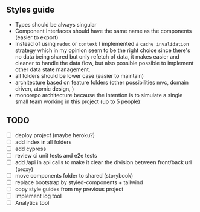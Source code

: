 ## Styles guide

- Types should be always singular
- Component Interfaces should have the same name as the components (easier to export)
- Instead of using `redux` or `context` I implemented a `cache invalidation` strategy which in my opinion seem to be the right choice since there's no data being shared but only refetch of data, it makes easier and cleaner to handle the data flow, but also possible possible to implement other data state management.
- all folders should be lower case (easier to maintain)
- architecture based on feature folders (other possibilities mvc, domain driven, atomic design, )
- monorepo architecture because the intention is to simulate a single small team working in this project (up to 5 people)

## TODO

- [ ] deploy project (maybe heroku?)
- [ ] add index in all folders
- [ ] add cypress
- [ ] review ci unit tests and e2e tests
- [ ] add /api in api calls to make it clear the division between front/back url (proxy)
- [ ] move components folder to shared (storybook)
- [ ] replace bootstrap by styled-components + tailwind
- [ ] copy style guides from my previous project
- [ ] Implement log tool
- [ ] Analytics tool
